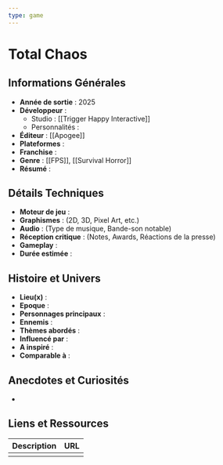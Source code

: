```yaml
---
type: game
---
```


# Total Chaos

## Informations Générales

- **Année de sortie** : 2025
- **Développeur** : 
	- Studio : [[Trigger Happy Interactive]]
	- Personnalités : 
- **Éditeur** : [[Apogee]]
- **Plateformes** : 
- **Franchise** : 
- **Genre** : [[FPS]], [[Survival Horror]]
- **Résumé** : 

## Détails Techniques
- **Moteur de jeu** : 
- **Graphismes** : (2D, 3D, Pixel Art, etc.)
- **Audio** : (Type de musique, Bande-son notable)
- **Réception critique** : (Notes, Awards, Réactions de la presse)
- **Gameplay** :
- **Durée estimée** : 

## Histoire et Univers
- **Lieu(x)** : 
- **Epoque** : 
- **Personnages principaux** : 
- **Ennemis** :
- **Thèmes abordés** : 
- **Influencé par** :
- **A inspiré** : 
- **Comparable à** :
## Anecdotes et Curiosités
- 
## Liens et Ressources

| Description | URL |
| ----------- | --- |
|             |     |
